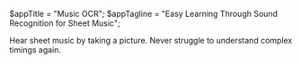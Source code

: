 $appTitle = "Music OCR";
$appTagline = "Easy Learning Through Sound Recognition for Sheet Music";

Hear sheet music by taking a picture. Never struggle to understand complex timings again.
